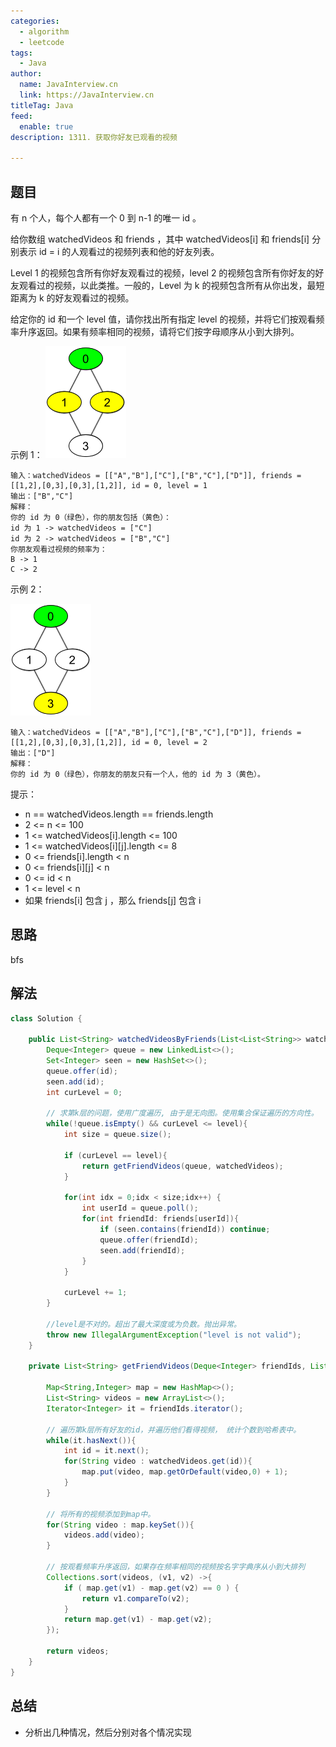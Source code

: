 ```yaml
---
categories:
  - algorithm
  - leetcode
tags:
  - Java
author: 
  name: JavaInterview.cn
  link: https://JavaInterview.cn
titleTag: Java
feed:
  enable: true
description: 1311. 获取你好友已观看的视频

---
```


## 题目

有 n 个人，每个人都有一个  0 到 n-1 的唯一 id 。

给你数组 watchedVideos  和 friends ，其中 watchedVideos[i]  和 friends[i] 分别表示 id = i 的人观看过的视频列表和他的好友列表。

Level 1 的视频包含所有你好友观看过的视频，level 2 的视频包含所有你好友的好友观看过的视频，以此类推。一般的，Level 为 k 的视频包含所有从你出发，最短距离为 k 的好友观看过的视频。

给定你的 id  和一个 level 值，请你找出所有指定 level 的视频，并将它们按观看频率升序返回。如果有频率相同的视频，请将它们按字母顺序从小到大排列。



示例 1：
![leetcode_friends_1.png](../../../media/pictures/leetcode/leetcode_friends_1.png)


    输入：watchedVideos = [["A","B"],["C"],["B","C"],["D"]], friends = [[1,2],[0,3],[0,3],[1,2]], id = 0, level = 1
    输出：["B","C"]
    解释：
    你的 id 为 0（绿色），你的朋友包括（黄色）：
    id 为 1 -> watchedVideos = ["C"]
    id 为 2 -> watchedVideos = ["B","C"]
    你朋友观看过视频的频率为：
    B -> 1
    C -> 2
示例 2：

![leetcode_friends_2.png](../../../media/pictures/leetcode/leetcode_friends_2.png)

    输入：watchedVideos = [["A","B"],["C"],["B","C"],["D"]], friends = [[1,2],[0,3],[0,3],[1,2]], id = 0, level = 2
    输出：["D"]
    解释：
    你的 id 为 0（绿色），你朋友的朋友只有一个人，他的 id 为 3（黄色）。


提示：

* n == watchedVideos.length == friends.length
* 2 <= n <= 100
* 1 <= watchedVideos[i].length <= 100
* 1 <= watchedVideos[i][j].length <= 8
* 0 <= friends[i].length < n
* 0 <= friends[i][j] < n
* 0 <= id < n
* 1 <= level < n
* 如果 friends[i] 包含 j ，那么 friends[j] 包含 i

## 思路

bfs

## 解法
```java
class Solution {

    public List<String> watchedVideosByFriends(List<List<String>> watchedVideos, int[][] friends, int id, int level) {
        Deque<Integer> queue = new LinkedList<>();
        Set<Integer> seen = new HashSet<>();
        queue.offer(id);
        seen.add(id);
        int curLevel = 0;
        
        // 求第k层的问题，使用广度遍历, 由于是无向图。使用集合保证遍历的方向性。
        while(!queue.isEmpty() && curLevel <= level){
            int size = queue.size();

            if (curLevel == level){
                return getFriendVideos(queue, watchedVideos);
            }

            for(int idx = 0;idx < size;idx++) {
                int userId = queue.poll();
                for(int friendId: friends[userId]){
                    if (seen.contains(friendId)) continue;
                    queue.offer(friendId);
                    seen.add(friendId);
                }
            }

            curLevel += 1;
        }

        //level是不对的。超出了最大深度或为负数。抛出异常。
        throw new IllegalArgumentException("level is not valid");
    }

    private List<String> getFriendVideos(Deque<Integer> friendIds, List<List<String>> watchedVideos){

        Map<String,Integer> map = new HashMap<>();
        List<String> videos = new ArrayList<>();
        Iterator<Integer> it = friendIds.iterator();

        // 遍历第k层所有好友的id，并遍历他们看得视频， 统计个数到哈希表中。
        while(it.hasNext()){
            int id = it.next();
            for(String video : watchedVideos.get(id)){
                map.put(video, map.getOrDefault(video,0) + 1);
            }
        }

        // 将所有的视频添加到map中。
        for(String video : map.keySet()){
            videos.add(video);
        }

        // 按观看频率升序返回，如果存在频率相同的视频按名字字典序从小到大排列
        Collections.sort(videos, (v1, v2) ->{
            if ( map.get(v1) - map.get(v2) == 0 ) {
                return v1.compareTo(v2);
            }
            return map.get(v1) - map.get(v2);
        });

        return videos;
    }
}

```

## 总结

- 分析出几种情况，然后分别对各个情况实现 

